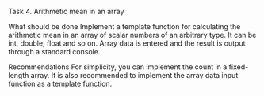 Task 4. Arithmetic mean in an array

What should be done
Implement a template function for calculating the arithmetic mean in an array of scalar numbers of an arbitrary type.
It can be int, double, float and so on.
Array data is entered and the result is output through a standard console.

Recommendations
For simplicity, you can implement the count in a fixed-length array.
It is also recommended to implement the array data input function as a template function.
